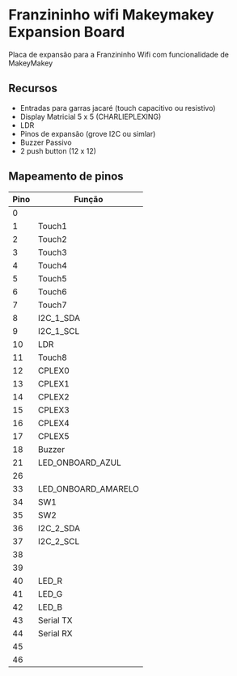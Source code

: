 # Franzininho wifi Makeymakey Expansion Board

Placa de expansão para a Franzininho Wifi com funcionalidade de MakeyMakey

## Recursos

- Entradas para garras jacaré (touch capacitivo ou resistivo)
- Display Matricial 5 x 5 (CHARLIEPLEXING)
- LDR
- Pinos de expansão (grove I2C ou simlar)
- Buzzer Passivo
- 2  push button (12 x 12)


## Mapeamento de pinos

| Pino | Função              |
|------|---------------------|
| 0    |                     |
| 1    | Touch1              |
| 2    | Touch2              |
| 3    | Touch3              |
| 4    | Touch4              |
| 5    | Touch5              |
| 6    | Touch6              |
| 7    | Touch7              |
| 8    | I2C_1_SDA           |
| 9    | I2C_1_SCL           |
| 10   | LDR                 |
| 11   | Touch8              |
| 12   | CPLEX0              |
| 13   | CPLEX1              |
| 14   | CPLEX2              |
| 15   | CPLEX3              |
| 16   | CPLEX4              |
| 17   | CPLEX5              |
| 18   | Buzzer              |
| 21   | LED_ONBOARD_AZUL    |
| 26   |                     |
| 33   | LED_ONBOARD_AMARELO |
| 34   | SW1                 |
| 35   | SW2                 |
| 36   | I2C_2_SDA           |
| 37   | I2C_2_SCL           |
| 38   |                     |
| 39   |                     |
| 40   | LED_R               |
| 41   | LED_G               |
| 42   | LED_B               |
| 43   | Serial TX           |
| 44   | Serial RX           |
| 45   |                     |
| 46   |                     |
